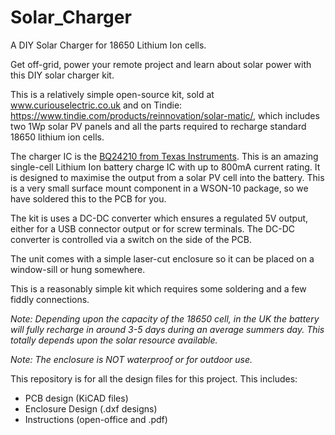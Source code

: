 # Solar_Charger
A DIY Solar Charger for 18650 Lithium Ion cells.

Get off-grid, power your remote project and learn about solar power with this DIY solar charger kit.

This is a relatively simple open-source kit, sold at www.curiouselectric.co.uk and on Tindie: https://www.tindie.com/products/reinnovation/solar-matic/, which includes two 1Wp solar PV panels and all the parts required to recharge standard 18650 lithium ion cells.

The charger IC is the [BQ24210 from Texas Instruments](http://www.ti.com/lit/ds/symlink/bq24210.pdf). This is an amazing single-cell Lithium Ion battery charge IC with up to 800mA current rating. It is designed to maximise the output from a solar PV cell into the battery. This is a very small surface mount component in a WSON-10 package, so we have soldered this to the PCB for you.

The kit is uses a DC-DC converter which ensures a regulated 5V output, either for a USB connector output or for screw terminals. The DC-DC converter is controlled via a switch on the side of the PCB.

The unit comes with a simple laser-cut enclosure so it can be placed on a window-sill or hung somewhere.

This is a reasonably simple kit which requires some soldering and a few fiddly connections.

*Note: Depending upon the capacity of the 18650 cell, in the UK the battery will fully recharge in around 3-5 days during an average summers day. This totally depends upon the solar resource available.*

*Note: The enclosure is NOT waterproof or for outdoor use.*

This repository is for all the design files for this project.
This includes:

* PCB design (KiCAD files)
* Enclosure Design (.dxf designs)
* Instructions (open-office and .pdf)

